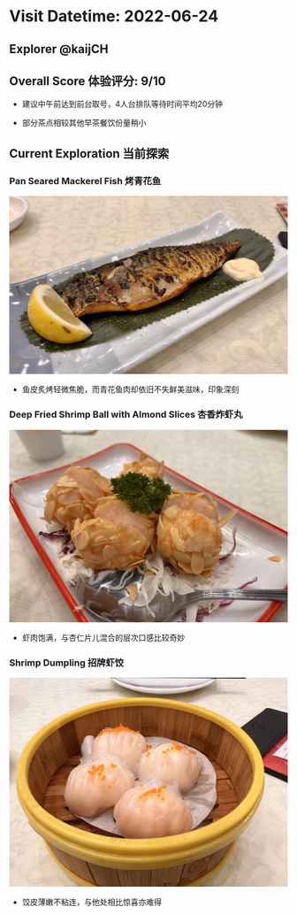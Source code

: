 # Visit Datetime: 2022-06-24

## Explorer @kaijCH

## Overall Score 体验评分: 9/10

- 建议中午前达到前台取号，4人台排队等待时间平均20分钟

- 部分茶点相较其他早茶餐饮份量稍小

## Current Exploration 当前探索

### Pan Seared Mackerel Fish 烤青花鱼

![Item](Pix2022Jun24th/pan_seared_mackerel_fish.jpeg)

- 鱼皮炙烤轻微焦脆，而青花鱼肉却依旧不失鲜美滋味，印象深刻

### Deep Fried Shrimp Ball with Almond Slices 杏香炸虾丸

![Item](Pix2022Jun24th/deep_fried_shrimp_ball_with_almond_slices.jpeg)

- 虾肉饱满，与杏仁片儿混合的层次口感比较奇妙

### Shrimp Dumpling 招牌虾饺

![Item](Pix2022Jun24th/shrimp_dumpling.jpeg)

- 饺皮薄嫩不粘连，与他处相比惊喜亦难得
